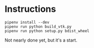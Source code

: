# Instructions

```
pipenv install --dev
pipenv run python build_vtk.py
pipenv run python setup.py bdist_wheel
```

Not nearly done yet, but it's a start.
